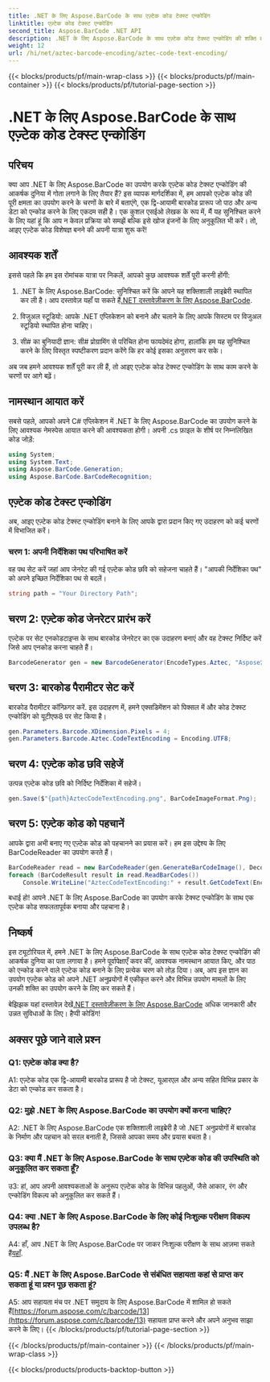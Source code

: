 ```yaml
---
title: .NET के लिए Aspose.BarCode के साथ एज़्टेक कोड टेक्स्ट एन्कोडिंग
linktitle: एज़्टेक कोड टेक्स्ट एन्कोडिंग
second_title: Aspose.BarCode .NET API
description: .NET के लिए Aspose.BarCode के साथ एज़्टेक कोड टेक्स्ट एन्कोडिंग की शक्ति की खोज करें। जानें कि अपने .NET अनुप्रयोगों में एज़्टेक कोड कैसे बनाएं और पहचानें।
weight: 12
url: /hi/net/aztec-barcode-encoding/aztec-code-text-encoding/
---
```


{{< blocks/products/pf/main-wrap-class >}}
{{< blocks/products/pf/main-container >}}
{{< blocks/products/pf/tutorial-page-section >}}

# .NET के लिए Aspose.BarCode के साथ एज़्टेक कोड टेक्स्ट एन्कोडिंग

## परिचय

क्या आप .NET के लिए Aspose.BarCode का उपयोग करके एज़्टेक कोड टेक्स्ट एन्कोडिंग की आकर्षक दुनिया में गोता लगाने के लिए तैयार हैं? इस व्यापक मार्गदर्शिका में, हम आपको एज़्टेक कोड की पूरी क्षमता का उपयोग करने के चरणों के बारे में बताएंगे, एक द्वि-आयामी बारकोड प्रारूप जो पाठ और अन्य डेटा को एन्कोड करने के लिए एकदम सही है। एक कुशल एसईओ लेखक के रूप में, मैं यह सुनिश्चित करने के लिए यहां हूं कि आप न केवल प्रक्रिया को समझें बल्कि इसे खोज इंजनों के लिए अनुकूलित भी करें। तो, आइए एज़्टेक कोड विशेषज्ञ बनने की अपनी यात्रा शुरू करें!

## आवश्यक शर्तें

इससे पहले कि हम इस रोमांचक यात्रा पर निकलें, आपको कुछ आवश्यक शर्तें पूरी करनी होंगी:

1.  .NET के लिए Aspose.BarCode: सुनिश्चित करें कि आपने यह शक्तिशाली लाइब्रेरी स्थापित कर ली है। आप दस्तावेज़ यहाँ पा सकते हैं[.NET दस्तावेज़ीकरण के लिए Aspose.BarCode](https://reference.aspose.com/barcode/net/).

2. विजुअल स्टूडियो: आपके .NET एप्लिकेशन को बनाने और चलाने के लिए आपके सिस्टम पर विजुअल स्टूडियो स्थापित होना चाहिए।

3. सी# का बुनियादी ज्ञान: सी# प्रोग्रामिंग से परिचित होना फायदेमंद होगा, हालांकि हम यह सुनिश्चित करने के लिए विस्तृत स्पष्टीकरण प्रदान करेंगे कि हर कोई इसका अनुसरण कर सके।

अब जब हमने आवश्यक शर्तें पूरी कर ली हैं, तो आइए एज़्टेक कोड टेक्स्ट एन्कोडिंग के साथ काम करने के चरणों पर आगे बढ़ें।

## नामस्थान आयात करें

सबसे पहले, आपको अपने C# एप्लिकेशन में .NET के लिए Aspose.BarCode का उपयोग करने के लिए आवश्यक नेमस्पेस आयात करने की आवश्यकता होगी। अपनी .cs फ़ाइल के शीर्ष पर निम्नलिखित कोड जोड़ें:

```csharp
using System;
using System.Text;
using Aspose.BarCode.Generation;
using Aspose.BarCode.BarCodeRecognition;
```

## एज़्टेक कोड टेक्स्ट एन्कोडिंग

अब, आइए एज़्टेक कोड टेक्स्ट एन्कोडिंग बनाने के लिए आपके द्वारा प्रदान किए गए उदाहरण को कई चरणों में विभाजित करें।

### चरण 1: अपनी निर्देशिका पथ परिभाषित करें

वह पथ सेट करें जहां आप जेनरेट की गई एज़्टेक कोड छवि को सहेजना चाहते हैं। "आपकी निर्देशिका पथ" को अपने इच्छित निर्देशिका पथ से बदलें।

```csharp
string path = "Your Directory Path";
```

## चरण 2: एज़्टेक कोड जेनरेटर प्रारंभ करें

एज़्टेक पर सेट एनकोडटाइप्स के साथ बारकोड जेनरेटर का एक उदाहरण बनाएं और वह टेक्स्ट निर्दिष्ट करें जिसे आप एनकोड करना चाहते हैं।

```csharp
BarcodeGenerator gen = new BarcodeGenerator(EncodeTypes.Aztec, "Aspose常に先を行く");
```

## चरण 3: बारकोड पैरामीटर सेट करें

बारकोड पैरामीटर कॉन्फ़िगर करें. इस उदाहरण में, हमने एक्सडिमेंशन को पिक्सल में और कोड टेक्स्ट एन्कोडिंग को यूटीएफ8 पर सेट किया है।

```csharp
gen.Parameters.Barcode.XDimension.Pixels = 4;
gen.Parameters.Barcode.Aztec.CodeTextEncoding = Encoding.UTF8;
```

## चरण 4: एज़्टेक कोड छवि सहेजें

उत्पन्न एज़्टेक कोड छवि को निर्दिष्ट निर्देशिका में सहेजें।

```csharp
gen.Save($"{path}AztecCodeTextEncoding.png", BarCodeImageFormat.Png);
```

## चरण 5: एज़्टेक कोड को पहचानें

आपके द्वारा अभी बनाए गए एज़्टेक कोड को पहचानने का प्रयास करें। हम इस उद्देश्य के लिए BarCodeReader का उपयोग करते हैं।

```csharp
BarCodeReader read = new BarCodeReader(gen.GenerateBarCodeImage(), DecodeType.Aztec);
foreach (BarCodeResult result in read.ReadBarCodes())
    Console.WriteLine("AztecCodeTextEncoding:" + result.GetCodeText(Encoding.UTF8));
```

बधाई हो! आपने .NET के लिए Aspose.BarCode का उपयोग करके टेक्स्ट एन्कोडिंग के साथ एक एज़्टेक कोड सफलतापूर्वक बनाया और पहचाना है।

## निष्कर्ष

इस ट्यूटोरियल में, हमने .NET के लिए Aspose.BarCode के साथ एज़्टेक कोड टेक्स्ट एन्कोडिंग की आकर्षक दुनिया का पता लगाया है। हमने पूर्वापेक्षाएँ कवर कीं, आवश्यक नामस्थान आयात किए, और पाठ को एन्कोड करने वाले एज़्टेक कोड बनाने के लिए प्रत्येक चरण को तोड़ दिया। अब, आप इस ज्ञान का उपयोग एज़्टेक कोड को अपने .NET अनुप्रयोगों में एकीकृत करने और विभिन्न उपयोग मामलों के लिए उनकी शक्ति का उपयोग करने के लिए कर सकते हैं।

 बेझिझक यहां दस्तावेज़ देखें[.NET दस्तावेज़ीकरण के लिए Aspose.BarCode](https://reference.aspose.com/barcode/net/) अधिक जानकारी और उन्नत सुविधाओं के लिए। हैप्पी कोडिंग!

## अक्सर पूछे जाने वाले प्रश्न

### Q1: एज़्टेक कोड क्या है?

A1: एज़्टेक कोड एक द्वि-आयामी बारकोड प्रारूप है जो टेक्स्ट, यूआरएल और अन्य सहित विभिन्न प्रकार के डेटा को एन्कोड कर सकता है।

### Q2: मुझे .NET के लिए Aspose.BarCode का उपयोग क्यों करना चाहिए?

A2: .NET के लिए Aspose.BarCode एक शक्तिशाली लाइब्रेरी है जो .NET अनुप्रयोगों में बारकोड के निर्माण और पहचान को सरल बनाती है, जिससे आपका समय और प्रयास बचता है।

### Q3: क्या मैं .NET के लिए Aspose.BarCode के साथ एज़्टेक कोड की उपस्थिति को अनुकूलित कर सकता हूँ?

उ3: हां, आप अपनी आवश्यकताओं के अनुरूप एज़्टेक कोड के विभिन्न पहलुओं, जैसे आकार, रंग और एन्कोडिंग विकल्प को अनुकूलित कर सकते हैं।

### Q4: क्या .NET के लिए Aspose.BarCode के लिए कोई निःशुल्क परीक्षण विकल्प उपलब्ध है?

 A4: हाँ, आप .NET के लिए Aspose.BarCode पर जाकर निःशुल्क परीक्षण के साथ आज़मा सकते हैं[यहाँ](https://releases.aspose.com/).

### Q5: मैं .NET के लिए Aspose.BarCode से संबंधित सहायता कहां से प्राप्त कर सकता हूं या प्रश्न पूछ सकता हूं?

 A5: आप सहायता मंच पर .NET समुदाय के लिए Aspose.BarCode में शामिल हो सकते हैं[https://forum.aspose.com/c/barcode/13](https://forum.aspose.com/c/barcode/13) सहायता प्राप्त करने और अपने अनुभव साझा करने के लिए।
{{< /blocks/products/pf/tutorial-page-section >}}

{{< /blocks/products/pf/main-container >}}
{{< /blocks/products/pf/main-wrap-class >}}

{{< blocks/products/products-backtop-button >}}
